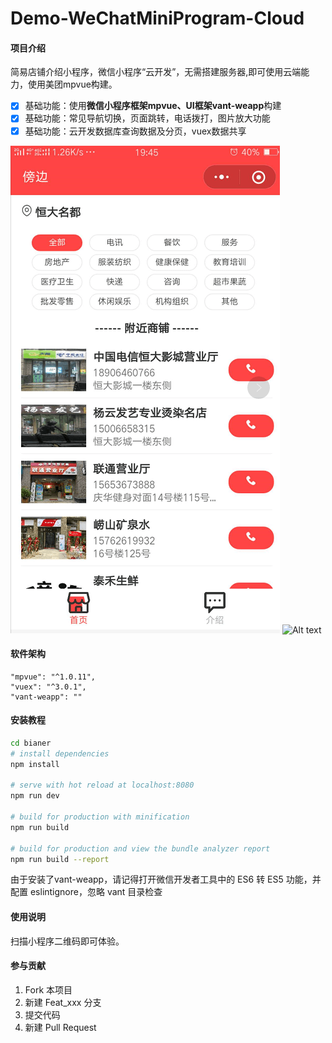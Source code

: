 # Demo-WeChatMiniProgram-Cloud

#### 项目介绍
简易店铺介绍小程序，微信小程序“云开发”，无需搭建服务器,即可使用云端能力，使用美团mpvue构建。

- [x] 基础功能：使用**微信小程序框架mpvue、UI框架vant-weapp**构建
- [x] 基础功能：常见导航切换，页面跳转，电话拨打，图片放大功能
- [x] 基础功能：云开发数据库查询数据及分页，vuex数据共享

![Alt text](https://raw.githubusercontent.com/hilanmiao/Demo-WeChatMiniProgram-Cloud/master/Screen/screen1.png)
![Alt text](https://raw.githubusercontent.com/hilanmiao/Demo-WeChatMiniProgram-Cloud/master/Screen/screen2.png)

#### 软件架构
    "mpvue": "^1.0.11",
    "vuex": "^3.0.1",
    "vant-weapp": ""

#### 安装教程

``` bash
cd bianer
# install dependencies
npm install

# serve with hot reload at localhost:8080
npm run dev

# build for production with minification
npm run build

# build for production and view the bundle analyzer report
npm run build --report
```
由于安装了vant-weapp，请记得打开微信开发者工具中的 ES6 转 ES5 功能，并配置 eslintignore，忽略 vant 目录检查

#### 使用说明

扫描小程序二维码即可体验。

#### 参与贡献

1. Fork 本项目
2. 新建 Feat_xxx 分支
3. 提交代码
4. 新建 Pull Request